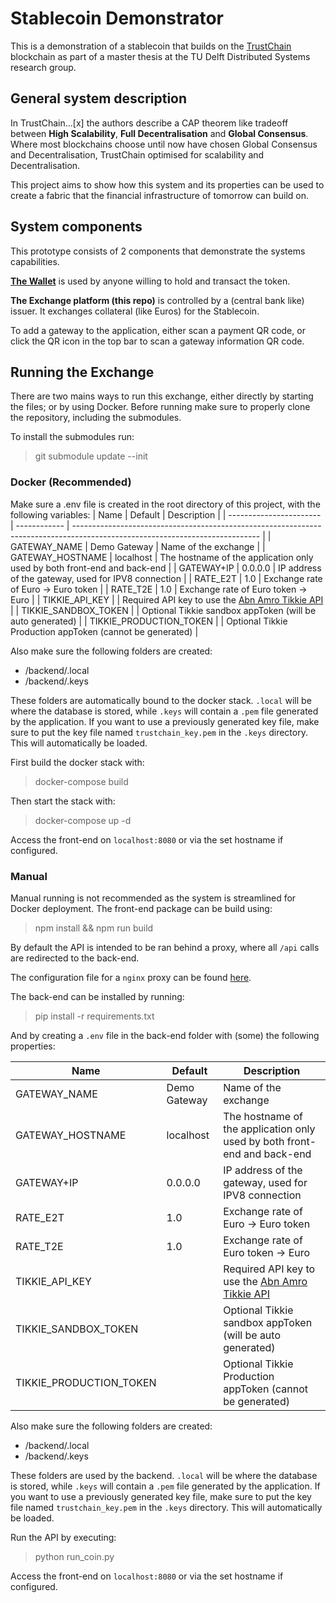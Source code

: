 # Stablecoin Demonstrator

This is a demonstration of a stablecoin that builds on the
[TrustChain](https://github.com/Tribler/py-ipv8) blockchain as part of a master
thesis at the  TU Delft Distributed Systems research group.

## General system description

In TrustChain...[x] the authors describe a CAP theorem like tradeoff between
**High Scalability**, **Full Decentralisation** and **Global Consensus**.
Where most blockchains choose until now have chosen Global Consensus and
Decentralisation, TrustChain optimised for scalability and Decentralisation.

This project aims to show how this system and its properties can be used to
create a fabric that the financial infrastructure of tomorrow can build on.

## System components

This prototype consists of 2 components that demonstrate the systems
capabilities.

[**The Wallet**](https://github.com/tribler/trustchain-superapp) is used by
anyone willing to hold and transact the token.

**The Exchange platform (this repo)** is controlled by a (central bank like) issuer. It
exchanges collateral (like Euros) for the Stablecoin.

To add a gateway to the application, either scan a payment QR code, or click the QR icon in the top bar to scan a gateway information QR code.

## Running the Exchange

There are two mains ways to run this exchange, either directly by starting the files; or by using Docker.
Before running make sure to properly clone the repository, including the submodules.

To install the submodules run:
> git submodule update --init

### Docker (Recommended)

Make sure a .env file is created in the root directory of this project, with the following variables:
| Name                    | Default      | Description                                                                                                                  |
| ----------------------- | ------------ | ---------------------------------------------------------------------------------------------------------------------------- |
| GATEWAY_NAME            | Demo Gateway | Name of the exchange                                                                                                         |
| GATEWAY_HOSTNAME        | localhost    | The hostname of the application only used by both front-end and back-end                                                     |
| GATEWAY+IP              | 0.0.0.0      | IP address of the gateway, used for IPV8 connection                                                                          |
| RATE_E2T                | 1.0          | Exchange rate of Euro -> Euro token                                                                                          |
| RATE_T2E                | 1.0          | Exchange rate of Euro token -> Euro                                                                                          |
| TIKKIE_API_KEY          |              | Required API key to use the [Abn Amro Tikkie API](https://developer.abnamro.com/api-products/tikkie/reference-documentation) |
| TIKKIE_SANDBOX_TOKEN    |              | Optional Tikkie sandbox appToken (will be auto generated)                                                                    |
| TIKKIE_PRODUCTION_TOKEN |              | Optional Tikkie Production appToken (cannot be generated)                                                                    |

Also make sure the following folders are created:

- /backend/.local
- /backend/.keys

These folders are automatically bound to the docker stack. `.local` will be where the database is stored, while `.keys` will contain a `.pem` file generated by the application.
If you want to use a previously generated key file, make sure to put the key file named `trustchain_key.pem` in the `.keys` directory. This will automatically be loaded.

First build the docker stack with:
> docker-compose build

Then start the stack with:
> docker-compose  up -d

Access the front-end on `localhost:8080` or via the set hostname if configured.

### Manual

Manual running is not recommended as the system is streamlined for Docker deployment.
The front-end package can be build using:
> npm install && npm run build

By default the API is intended to be ran behind a proxy, where all `/api` calls are redirected to the back-end.

The configuration file for a `nginx` proxy can be found [here](frontend/default.conf).

The back-end can be installed by running:
> pip install -r requirements.txt

And by creating a `.env` file in the back-end folder with (some) the following properties:

| Name                    | Default      | Description                                                                                                                  |
| ----------------------- | ------------ | ---------------------------------------------------------------------------------------------------------------------------- |
| GATEWAY_NAME            | Demo Gateway | Name of the exchange                                                                                                         |
| GATEWAY_HOSTNAME        | localhost    | The hostname of the application only used by both front-end and back-end                                                     |
| GATEWAY+IP              | 0.0.0.0      | IP address of the gateway, used for IPV8 connection                                                                          |
| RATE_E2T                | 1.0          | Exchange rate of Euro -> Euro token                                                                                          |
| RATE_T2E                | 1.0          | Exchange rate of Euro token -> Euro                                                                                          |
| TIKKIE_API_KEY          |              | Required API key to use the [Abn Amro Tikkie API](https://developer.abnamro.com/api-products/tikkie/reference-documentation) |
| TIKKIE_SANDBOX_TOKEN    |              | Optional Tikkie sandbox appToken (will be auto generated)                                                                    |
| TIKKIE_PRODUCTION_TOKEN |              | Optional Tikkie Production appToken (cannot be generated)                                                                    |

Also make sure the following folders are created:

- /backend/.local
- /backend/.keys

These folders are used by the backend. `.local` will be where the database is stored, while `.keys` will contain a `.pem` file generated by the application.
If you want to use a previously generated key file, make sure to put the key file named `trustchain_key.pem` in the `.keys` directory. This will automatically be loaded.

Run the API by executing:

> python run_coin.py

Access the front-end on `localhost:8080` or via the set hostname if configured.
